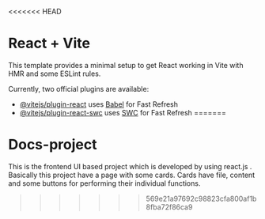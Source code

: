 <<<<<<< HEAD
# React + Vite

This template provides a minimal setup to get React working in Vite with HMR and some ESLint rules.

Currently, two official plugins are available:

- [@vitejs/plugin-react](https://github.com/vitejs/vite-plugin-react/blob/main/packages/plugin-react/README.md) uses [Babel](https://babeljs.io/) for Fast Refresh
- [@vitejs/plugin-react-swc](https://github.com/vitejs/vite-plugin-react-swc) uses [SWC](https://swc.rs/) for Fast Refresh
=======
# Docs-project
This is the frontend UI based project which is developed by using react.js . Basically  this project have a page with some cards. Cards have file, content and some buttons for performing their individual functions.
>>>>>>> 569e21a97692c98823cfa800af1b8fba72f86ca9
